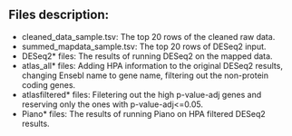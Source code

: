 
## Files description:
- cleaned_data_sample.tsv: The top 20 rows of the cleaned raw data.
- summed_mapdata_sample.tsv: The top 20 rows of DESeq2 input.
- DESeq2* files: The results of running DESeq2 on the mapped data.
- atlas_all* files: Adding HPA information to the original DESeq2 results, changing Ensebl name to gene name, filtering out the non-protein coding genes.
- atlasfiltered* files: Filetering out the high p-value-adj genes and reserving only the ones with p-value-adj<=0.05.
- Piano* files: The results of running Piano on HPA filtered DESeq2 results.
